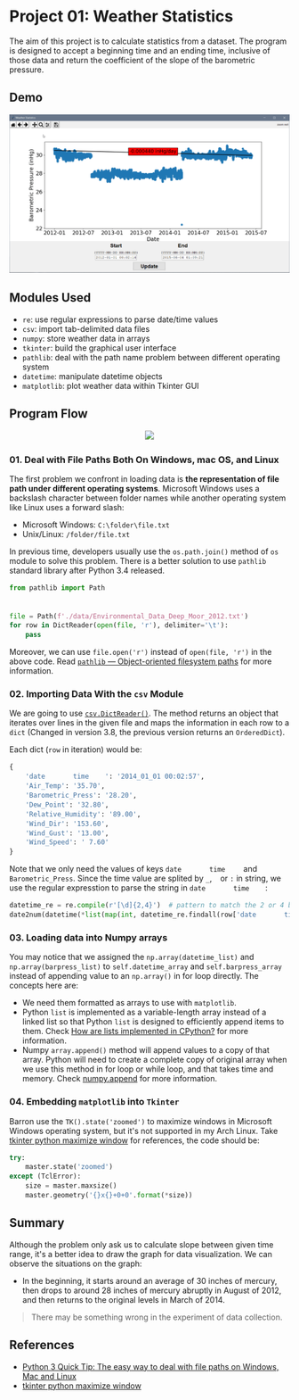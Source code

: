 # Project 01: Weather Statistics

The aim of this project is to calculate statistics from a dataset. The program is designed to accept a beginning time and an ending time, inclusive of those data and return the coefficient of the slope of the barometric pressure.

## Demo

<p align='center'>
  <img src='./demo/demo.gif'>
</p>

## Modules Used

- `re`: use regular expressions to parse date/time values
- `csv`: import tab-delimited data files
- `numpy`: store weather data in arrays
- `tkinter`: build the graphical user interface
- `pathlib`: deal with the path name problem between different operating system
- `datetime`: manipulate datetime objects
- `matplotlib`: plot weather data within Tkinter GUI

## Program Flow

<p align='center'>
  <img src='https://user-images.githubusercontent.com/26391143/72791127-c1e1e780-3c71-11ea-83f7-74f69191e43c.png'>
</p>

### 01. Deal with File Paths Both On Windows, mac OS, and Linux

The first problem we confront in loading data is **the representation of file path under different operating systems**. Microsoft Windows uses a backslash character between folder names while another operating system like Linux uses a forward slash:

- Microsoft Windows: `C:\folder\file.txt`
- Unix/Linux: `/folder/file.txt`

In previous time, developers usually use the `os.path.join()` method of `os` module to solve this problem. There is a better solution to use `pathlib` standard library after Python 3.4 released.

```python
from pathlib import Path


file = Path(f'./data/Environmental_Data_Deep_Moor_2012.txt')
for row in DictReader(open(file, 'r'), delimiter='\t'):
    pass
```

Moreover, we can use `file.open('r')` instead of `open(file, 'r')` in the above code. Read [`pathlib` — Object-oriented filesystem paths](https://docs.python.org/3/library/pathlib.html#pathlib.Path.open) for more information.

### 02. Importing Data With the `csv` Module

We are going to use [`csv.DictReader()`](https://docs.python.org/3/library/csv.html#csv.DictReader). The method returns an object that iterates over lines in the given file and maps the information in each row to a `dict` (Changed in version 3.8, the previous version returns an `OrderedDict`).

Each dict (`row` in iteration) would be:

```python
{
    'date       time    ': '2014_01_01 00:02:57',
    'Air_Temp': '35.70',
    'Barometric_Press': '28.20',
    'Dew_Point': '32.80',
    'Relative_Humidity': '89.00',
    'Wind_Dir': '153.60',
    'Wind_Gust': '13.00',
    'Wind_Speed': ' 7.60'
}
```

Note that we only need the values of keys `date       time    ` and `Barometric_Press`. Since the time value are splited by `_`, ` ` or `:` in string, we use the regular expresstion to parse the string in `date       time    `:

```python
datetime_re = re.compile(r'[\d]{2,4}')  # pattern to match the 2 or 4 bit number in string
date2num(datetime(*list(map(int, datetime_re.findall(row['date       time    '])))))
```

### 03. Loading data into Numpy arrays

You may notice that we assigned the `np.array(datetime_list)` and `np.array(barpress_list)` to `self.datetime_array` and `self.barpress_array` instead of appending value to an `np.array()` in for loop directly. The concepts here are:

- We need them formatted as arrays to use with `matplotlib`.
- Python `list` is implemented as a variable-length array instead of a linked list so that Python `list` is designed to efficiently append items to them. Check [How are lists implemented in CPython?](https://docs.python.org/3/faq/design.html#how-are-lists-implemented-in-cpython) for more information.
- Numpy `array.append()` method will append values to a copy of that array. Python will need to create a complete copy of original array when we use this method in for loop or while loop, and that takes time and memory. Check [numpy.append](https://docs.scipy.org/doc/numpy/reference/generated/numpy.append.html) for more information.

### 04. Embedding `matplotlib` into `Tkinter`

Barron use the `TK().state('zoomed')` to maximize windows in Microsoft Windows operating system, but it's not supported in my Arch Linux. Take [tkinter python maximize window](https://stackoverflow.com/questions/15981000/tkinter-python-maximize-window) for references, the code should be:

```python
try:
    master.state('zoomed')
except (TclError):
    size = master.maxsize()
    master.geometry('{}x{}+0+0'.format(*size))
```

## Summary

Although the problem only ask us to calculate slope between given time range, it's a better idea to draw the graph for data visualization. We can observe the situations on the graph:

- In the beginning, it starts around an average of 30 inches of mercury, then drops to around 28 inches of mercury abruptly in August of 2012, and then returns to the original levels in March of 2014.

> There may be something wrong in the experiment of data collection.

## References

- [Python 3 Quick Tip: The easy way to deal with file paths on Windows, Mac and Linux](https://medium.com/@ageitgey/python-3-quick-tip-the-easy-way-to-deal-with-file-paths-on-windows-mac-and-linux-11a072b58d5f)
- [tkinter python maximize window](https://stackoverflow.com/questions/15981000/tkinter-python-maximize-window)
